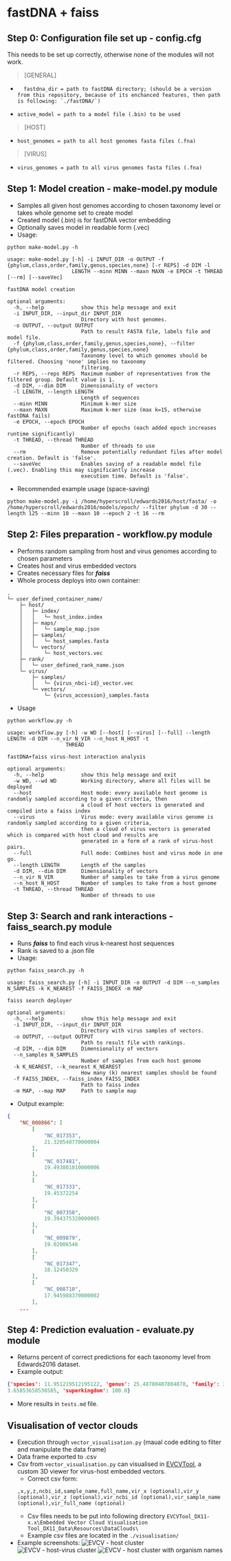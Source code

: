 # fastDNA + faiss
## Step 0: Configuration file set up - config.cfg
This needs to be set up correctly, otherwise none of the modules will not work.
> [GENERAL]

- ```editorconfig
    fastdna_dir = path to fastDNA directory; (should be a version from this repository, because of its enchanced features, then path is following: `./fastDNA/`)
  ```
- ```editorconfig
  active_model = path to a model file (.bin) to be used
  ``` 

> [HOST]

- ```editorconfig
  host_genomes = path to all host genomes fasta files (.fna)
  ```

> [VIRUS]

- ```editorconfig
  virus_genomes = path to all virus genomes fasta files (.fna)
  ```

## Step 1: Model creation - make-model.py module
- Samples all given host genomes according to chosen taxonomy level or takes whole genome set to create model
- Created model (.bin) is for fastDNA vector embedding
- Optionally saves model in readable form (.vec)
- Usage:
```commandline
python make-model.py -h

usage: make-model.py [-h] -i INPUT_DIR -o OUTPUT -f {phylum,class,order,family,genus,species,none} [-r REPS] -d DIM -l
                     LENGTH --minn MINN --maxn MAXN -e EPOCH -t THREAD [--rm] [--saveVec]

fastDNA model creation

optional arguments:
  -h, --help            show this help message and exit
  -i INPUT_DIR, --input_dir INPUT_DIR
                        Directory with host genomes.
  -o OUTPUT, --output OUTPUT
                        Path to result FASTA file, labels file and model file.
  -f {phylum,class,order,family,genus,species,none}, --filter {phylum,class,order,family,genus,species,none}
                        Taxonomy level to which genomes should be filtered. Choosing 'none' implies no taxonomy
                        filtering.
  -r REPS, --reps REPS  Maximum number of representatives from the filtered group. Default value is 1.
  -d DIM, --dim DIM     Dimensionality of vectors
  -l LENGTH, --length LENGTH
                        Length of sequences
  --minn MINN           Minimum k-mer size
  --maxn MAXN           Maximum k-mer size (max k=15, otherwise fastDNA fails)
  -e EPOCH, --epoch EPOCH
                        Number of epochs (each added epoch increases runtime significantly)
  -t THREAD, --thread THREAD
                        Number of threads to use
  --rm                  Remove potentially redundant files after model creation. Default is 'false'.
  --saveVec             Enables saving of a readable model file (.vec). Enabling this may significantly increase
                        execution time. Default is 'false'.
```
- Recommended example usage (space-saving)
```commandline
python make-model.py -i /home/hyperscroll/edwards2016/host/fasta/ -o /home/hyperscroll/edwards2016/models/epoch/ --filter phylum -d 30 --length 125 --minn 10 --maxn 10 --epoch 2 -t 16 --rm
```
## Step 2: Files preparation - workflow.py module
- Performs random sampling from host and virus genomes according to chosen parameters
- Creates host and virus embedded vectors
- Creates necessary files for _**faiss**_ 
- Whole process deploys into own container:
```
.
└─ user_defined_container_name/
    ├─ host/
    │   ├─ index/
    │   │   └─ host_index.index
    │   ├─ maps/
    │   │   └─ sample_map.json
    │   ├─ samples/
    │   │   └─ host_samples.fasta
    │   └─ vectors/
    │       └─ host_vectors.vec
    ├─ rank/
    │   └─ user_defined_rank_name.json
    └─ virus/
        ├─ samples/
        │   └─ {virus_nbci-id}_vector.vec
        └─ vectors/
            └─ {virus_accession}_samples.fasta
```
- Usage
```commandline
python workflow.py -h

usage: workflow.py [-h] -w WD [--host] [--virus] [--full] --length LENGTH -d DIM --n_vir N_VIR --n_host N_HOST -t
                   THREAD

fastDNA+faiss virus-host interaction analysis

optional arguments:
  -h, --help            show this help message and exit
  -w WD, --wd WD        Working directory, where all files will be deployed
  --host                Host mode: every available host genome is randomly sampled according to a given criteria, then
                        a cloud of host vectors is generated and compiled into a faiss index
  --virus               Virus mode: every available virus genome is randomly sampled according to a given criteria,
                        then a cloud of virus vectors is generated which is compared with host cloud and results are
                        generated in a form of a rank of virus-host pairs.
  --full                Full mode: Combines host and virus mode in one go.
  --length LENGTH       Length of the samples
  -d DIM, --dim DIM     Dimensionality of vectors
  --n_vir N_VIR         Number of samples to take from a virus genome
  --n_host N_HOST       Number of samples to take from a host genome
  -t THREAD, --thread THREAD
                        Number of threads to use
```
## Step 3: Search and rank interactions - faiss_search.py module
- Runs _**faiss**_ to find each virus k-nearest host sequences 
- Rank is saved to a .json file
- Usage:
```commandline
python faiss_search.py -h

usage: faiss_search.py [-h] -i INPUT_DIR -o OUTPUT -d DIM --n_samples N_SAMPLES -k K_NEAREST -f FAISS_INDEX -m MAP

faiss search deployer

optional arguments:
  -h, --help            show this help message and exit
  -i INPUT_DIR, --input_dir INPUT_DIR
                        Directory with virus samples of vectors.
  -o OUTPUT, --output OUTPUT
                        Path to result file with rankings.
  -d DIM, --dim DIM     Dimensionality of vectors
  --n_samples N_SAMPLES
                        Number of samples from each host genome
  -k K_NEAREST, --k_nearest K_NEAREST
                        How many (k) nearest samples should be found
  -f FAISS_INDEX, --faiss_index FAISS_INDEX
                        Path to faiss index
  -m MAP, --map MAP     Path to sample map
```
- Output example:
```json
{
    "NC_000866": [
        [
            "NC_017353",
            21.320540770000004
        ],
        [
            "NC_017481",
            19.493801010000006
        ],
        [
            "NC_017333",
            19.45372254
        ],
        [
            "NC_007350",
            19.394375320000005
        ],
        [
            "NC_009879",
            19.02006546
        ],
        [
            "NC_017347",
            18.12450329
        ],
        [
            "NC_008710",
            17.945988370000002
        ],
    ...
```
## Step 4: Prediction evaluation - evaluate.py module
- Returns percent of correct predictions for each taxonomy level from Edwards2016 dataset.
- Example output:
```json
{'species': 11.951219512195122, 'genus': 25.48780487804878, 'family': 35.24390243902439, 'order': 45.24390243902439, 'class': 56.95121951219512, 'phylum': 6
3.65853658536585, 'superkingdom': 100.0}
```
- More results in `tests.md` file.
## Visualisation of vector clouds
- Execution through `vector_visualisation.py` (maual code editing to filter and manipulate the data frame)
- Data frame exported to .csv
- Csv from `vector_visualisation.py` can visualised in [EVCVTool](https://mega.nz/folder/yr52VKSL#55mQ4PSO3C1eUqMAJecemA), a custom 3D viewer for virus-host embedded vectors.
  - Correct csv form:
  ```csv
  ,x,y,z,ncbi_id,sample_name,full_name,vir_x (optional),vir_y (optional),vir_z (optional),vir_ncbi_id (optional),vir_sample_name (optional),vir_full_name (optional)
  ```
  - Csv files needs to be put into following directory `EVCVTool_DX11-x.x\Embedded Vector Cloud Visualisation Tool_DX11_Data\Resources\DataClouds\`
  - Example csv files are located in the `./visualisation/`
- Example screenshots:
![EVCV - host cluster](../master/docs/evcv_1.png)
![EVCV - host-virus cluster](../master/docs/evcv_2.png)
![EVCV - host cluster with organism names](../master/docs/evcv_3.png)
